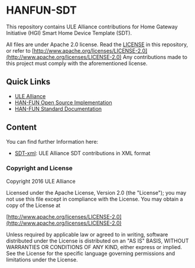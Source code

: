 # HANFUN-SDT
This repository contains ULE Alliance contributions for Home Gateway Initiative (HGI) Smart 
Home Device Template (SDT).

All files are under Apache 2.0 license. Read the [LICENSE](LICENSE) in this repository,
 or refer to [http://www.apache.org/licenses/LICENSE-2.0](http://www.apache.org/licenses/LICENSE-2.0)
Any contributions made to this project must comply with the aforementioned license.

## Quick Links
- [ULE Alliance](http://www.ulealliance.org/)
- [HAN-FUN Open Source Implementation](https://github.com/ULE-Alliance/hanfun)
- [HAN-FUN Standard Documentation](http://www.ulealliance.org/downloads.aspx?c=wh)


## Content

You can find further Information here:
- [SDT-xml](SDT-xml/): ULE Alliance SDT contributions in XML format



### Copyright and License
Copyright 2016 ULE Alliance

Licensed under the Apache License, Version 2.0 (the "License");
you may not use this file except in compliance with the License.
You may obtain a copy of the License at

[http://www.apache.org/licenses/LICENSE-2.0](http://www.apache.org/licenses/LICENSE-2.0)

Unless required by applicable law or agreed to in writing, software
distributed under the License is distributed on an "AS IS" BASIS,
WITHOUT WARRANTIES OR CONDITIONS OF ANY KIND, either express or implied.
See the License for the specific language governing permissions and
limitations under the License.
